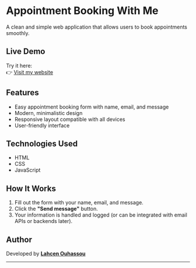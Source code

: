 # Appointment Booking With Me

A clean and simple web application that allows users to book appointments smoothly.

## Live Demo

Try it here:  
👉 [Visit my website](https://lahcen-ouhassou.github.io/Appointment-Booking)

## Features

- Easy appointment booking form with name, email, and message
- Modern, minimalistic design
- Responsive layout compatible with all devices
- User-friendly interface

## Technologies Used

- HTML  
- CSS  
- JavaScript

## How It Works

1. Fill out the form with your name, email, and message.
2. Click the **"Send message"** button.
3. Your information is handled and logged (or can be integrated with email APIs or backends later).

## Author


Developed by **[Lahcen Ouhassou](https://github.com/Lahcen-Ouhassou)**  

---
